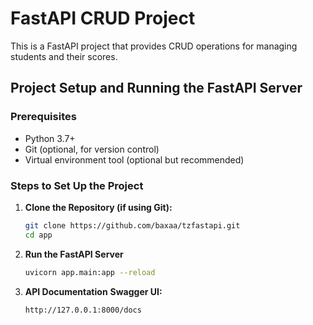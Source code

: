 # FastAPI CRUD Project

This is a FastAPI project that provides CRUD operations for managing students and their scores.

## Project Setup and Running the FastAPI Server

### Prerequisites

- Python 3.7+
- Git (optional, for version control)
- Virtual environment tool (optional but recommended)

### Steps to Set Up the Project

1. **Clone the Repository (if using Git):**

   ```bash
   git clone https://github.com/baxaa/tzfastapi.git
   cd app
2. **Run the FastAPI Server**

     ```bash
     uvicorn app.main:app --reload
   
3. **API Documentation**
   **Swagger UI:**
   ```bash
   http://127.0.0.1:8000/docs
